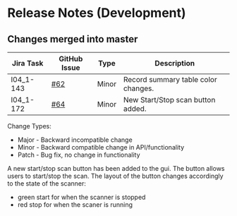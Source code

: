 Release Notes (Development)
===========================

Changes merged into master
--------------------------
| Jira Task | GitHub Issue | Type | Description |
|-----------|--------------|------|-------------|
| I04_1-143 | [#62](https://github.com/DiamondLightSource/PuckBarcodeReader/issues/62) | Minor | Record summary table color changes. |
| I04_1-172 | [#64](https://github.com/DiamondLightSource/PuckBarcodeReader/issues/64) | Minor | New Start/Stop scan button added. |

Change Types:
* Major - Backward incompatible change
* Minor - Backward compatible change in API/functionality
* Patch - Bug fix, no change in functionality

A new start/stop scan button has been added to the gui.
The button allows users to start/stop the scan.
The layout of the button changes accordingly to the state of the scanner:
- green start for when the scanner is stopped
- red stop for when the scaner is running

